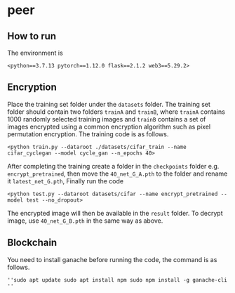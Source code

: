 # peer
## How to run
The environment is

`<python==3.7.13 pytorch==1.12.0 flask==2.1.2 web3==5.29.2>`

## Encryption

Place the training set folder under the `datasets` folder. The training set folder should contain two folders `trainA` and `trainB`, where `trainA` contains 1000 randomly selected training images and `trainB` contains a set of images encrypted using a common encryption algorithm such as pixel permutation encryption. The training code is as follows.

`<python train.py --dataroot ./datasets/cifar_train --name cifar_cyclegan --model cycle_gan --n_epochs 40>`

After completing the training create a folder in the `checkpoints` folder e.g. `encrypt_pretrained`, then move the `40_net_G_A.pth` to the folder and rename it `latest_net_G.pth`, Finally run the code

`<python test.py --dataroot datasets/cifar --name encrypt_pretrained --model test --no_dropout>`

The encrypted image will then be available in the `result` folder. To decrypt image, use `40_net_G_B.pth` in the same way as above.

## Blockchain

You need to install ganache before running the code, the command is as follows.

`''sudo apt update
  sudo apt install npm
  sudo npm install -g ganache-cli
  ''`

